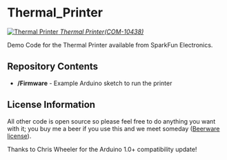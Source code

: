 Thermal_Printer
===============


[![Thermal Printer](https://dlnmh9ip6v2uc.cloudfront.net/images/products/1/0/4/3/8/10438-01b_i_ma.jpg)
*Thermal Printer(COM-10438)*](https://www.sparkfun.com/products/10438)

Demo Code for the Thermal Printer available from SparkFun Electronics.


Repository Contents
-------------------

* **/Firmware** - Example Arduino sketch to run the printer

License Information
-------------------
All other code is open source so please feel free to do anything you want with it; 
you buy me a beer if you use this and we meet someday ([Beerware license](http://en.wikipedia.org/wiki/Beerware)).

Thanks to Chris Wheeler for the Arduino 1.0+ compatibility update!
